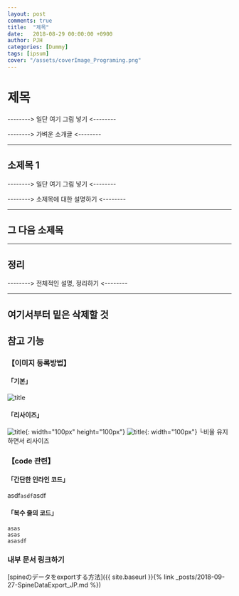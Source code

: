 ```yaml
---
layout: post
comments: true
title:  "제목"
date:   2018-08-29 00:00:00 +0900
author: PJH
categories: [Dummy]
tags: [ipsum]
cover: "/assets/coverImage_Programing.png"
---
```


# 제목

-------->
일단 여기 그림 넣기
<--------

-------->
가벼운 소개글
<--------

---

## 소제목 1

-------->
일단 여기 그림 넣기
<--------

-------->
소제목에 대한 설명하기
<--------

---

## 그 다음 소제목

---

## 정리
-------->
전체적인 설명, 정리하기
<--------

---
여기서부터 밑은 삭제할 것
---

## 참고 기능

### 【이미지 등록방법】
#### 「기본」
![title](/assets/post_img/myComputer.jpg)

#### 「리사이즈」
![title](/assets/post_img/myComputer.jpg){: width="100px" height="100px"}
![title](/assets/post_img/myComputer.jpg){: width="100px"}
    └비율 유지하면서 리사이즈

### 【code 관련】

#### 「간단한 인라인 코드」

asdf`asdf`asdf

#### 「복수 줄의 코드」
```
asas
asas
asasdf
```

### 내부 문서 링크하기
[spineのデータをexportする方法]({{ site.baseurl }}{% link _posts/2018-09-27-SpineDataExport_JP.md %})
